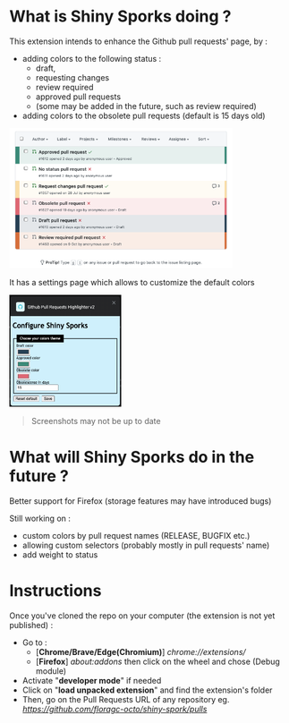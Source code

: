 # What is Shiny Sporks doing ?

This extension intends to enhance the Github pull requests' page, by :
- adding colors to the following status :
  - draft, 
  - requesting changes 
  - review required
  - approved pull requests
  - (some may be added in the future, such as review required)
- adding colors to the obsolete pull requests (default is 15 days old)

<img src="docs/pr_list.png" height="250"/>

It has a settings page which allows to customize the default colors

<img src="docs/settings_page.png" width="200" height="200" />

> Screenshots may not be up to date

# What will Shiny Sporks do in the future ?

Better support for Firefox (storage features may have introduced bugs)

Still working on :
- custom colors by pull request names (RELEASE, BUGFIX etc.)
- allowing custom selectors (probably mostly in pull requests' name)
- add weight to status

# Instructions

Once you've cloned the repo on your computer (the extension is not yet published) :
 - Go to :
   - [**Chrome/Brave/Edge(Chromium)**] *chrome://extensions/*
   - [**Firefox**] *about:addons* then click on the wheel and chose (Debug module)
 - Activate "**developer mode**" if needed
 - Click on "**load unpacked extension**" and find the extension's folder
 - Then, go on the Pull Requests URL of any repository eg. *https://github.com/floragc-octo/shiny-spork/pulls*
